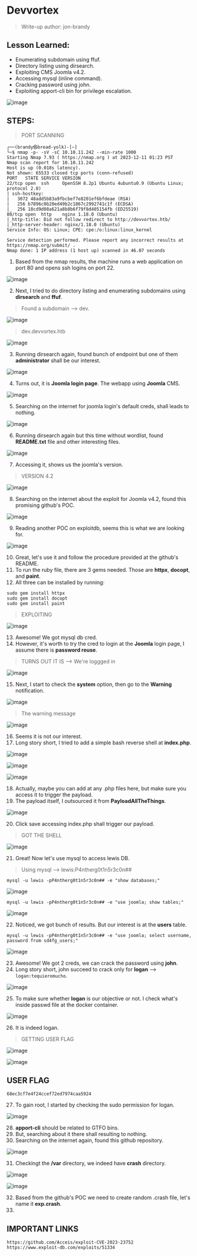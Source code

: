 # Devvortex
> Write-up author: jon-brandy

## Lesson Learned:
- Enumerating subdomain using ffuf.
- Directory listing using dirsearch.
- Exploiting CMS Joomla v4.2.
- Accessing mysql (inline command).
- Cracking password using john.
- Exploiting apport-cli bin for privilege escalation.

![image](https://github.com/jon-brandy/hackthebox/assets/70703371/c8f39e13-398d-457a-9e4c-144fc3b34e35)


## STEPS:
> PORT SCANNING

```
┌──(brandy㉿bread-yolk)-[~]
└─$ nmap -p- -sV -sC 10.10.11.242 --min-rate 1000     
Starting Nmap 7.93 ( https://nmap.org ) at 2023-12-11 01:23 PST
Nmap scan report for 10.10.11.242
Host is up (0.018s latency).
Not shown: 65533 closed tcp ports (conn-refused)
PORT   STATE SERVICE VERSION
22/tcp open  ssh     OpenSSH 8.2p1 Ubuntu 4ubuntu0.9 (Ubuntu Linux; protocol 2.0)
| ssh-hostkey: 
|   3072 48add5b83a9fbcbef7e8201ef6bfdeae (RSA)
|   256 b7896c0b20ed49b2c1867c2992741c1f (ECDSA)
|_  256 18cd9d08a621a8b8b6f79f8d405154fb (ED25519)
80/tcp open  http    nginx 1.18.0 (Ubuntu)
|_http-title: Did not follow redirect to http://devvortex.htb/
|_http-server-header: nginx/1.18.0 (Ubuntu)
Service Info: OS: Linux; CPE: cpe:/o:linux:linux_kernel

Service detection performed. Please report any incorrect results at https://nmap.org/submit/ .
Nmap done: 1 IP address (1 host up) scanned in 46.07 seconds
```

1. Based from the nmap results, the machine runs a web application on port 80 and opens ssh logins on port 22.

![image](https://github.com/jon-brandy/hackthebox/assets/70703371/255c310a-13f0-45ae-b577-c6595e09a3bc)


2. Next, I tried to do directory listing and enumerating subdomains using **dirsearch** and **ffuf**.  

> Found a subdomain --> dev.

![image](https://github.com/jon-brandy/hackthebox/assets/70703371/0be7379d-60e0-4c59-bb60-b7fac8d2d383)


> dev.devvortex.htb

![image](https://github.com/jon-brandy/hackthebox/assets/70703371/39af9892-c655-4589-a4aa-7fd5ac5af7dc)


3. Running dirsearch again, found bunch of endpoint but one of them **administrator** shall be our interest.

![image](https://github.com/jon-brandy/hackthebox/assets/70703371/b40a7b83-edad-493e-ac79-e66d4e1bcc81)


4. Turns out, it is **Joomla login page**. The webapp using **Joomla** CMS.

![image](https://github.com/jon-brandy/hackthebox/assets/70703371/452101aa-1232-4b6c-8fca-f411881795e0)


5. Searching on the internet for joomla login's default creds, shall leads to nothing.

![image](https://github.com/jon-brandy/hackthebox/assets/70703371/9b745f33-12bd-4216-a328-395676b9a3c4)


6. Running dirsearch again but this time without wordlist, found **README.txt** file and other interesting files.


![image](https://github.com/jon-brandy/hackthebox/assets/70703371/84bd48f3-803b-44f2-91f6-d30a454f1321)


7. Accessing it, shows us the joomla's version.


> VERSION 4.2

![image](https://github.com/jon-brandy/hackthebox/assets/70703371/0c30845a-a544-42f6-a3fb-063287bfbb21)


8. Searching on the internet about the exploit for Joomla v4.2, found this promising github's POC.

![image](https://github.com/jon-brandy/hackthebox/assets/70703371/b5c4a4e5-aff2-4256-b7b7-4be768cbabf9)


9. Reading another POC on exploitdb, seems this is what we are looking for.

![image](https://github.com/jon-brandy/hackthebox/assets/70703371/87e3696c-c140-43c9-92d6-e28182fe81ef)


10. Great, let's use it and follow the procedure provided at the github's README.
11. To run the ruby file, there are 3 gems needed. Those are **httpx**, **docopt**, and **paint**.
12. All three can be installed by running:

```
sudo gem install httpx
sudo gem install docopt
sudo gem install paint
```

> EXPLOITING

![image](https://github.com/jon-brandy/hackthebox/assets/70703371/4e130ec1-d1bb-4c7b-985a-6c017facf4af)


13. Awesome! We got mysql db cred.
14. However, it's worth to try the cred to login at the **Joomla** login page, I assume there is **password reuse**.

> TURNS OUT IT IS --> We're loggged in

![image](https://github.com/jon-brandy/hackthebox/assets/70703371/73ecccf0-db1a-4ac1-9a08-0ee944eef37d)


15. Next, I start to check the **system** option, then go to the **Warning** notification.

![image](https://github.com/jon-brandy/hackthebox/assets/70703371/a73ff503-1ef6-4cda-a424-8fa465d3be32)

> The warning message

![image](https://github.com/jon-brandy/hackthebox/assets/70703371/78bbbfb4-5bbd-474c-8b5f-eae43e83d079)


16. Seems it is not our interest.
17. Long story short, I tried to add a simple bash reverse shell at **index.php**.

![image](https://github.com/jon-brandy/hackthebox/assets/70703371/283ed526-bb49-46f9-b819-305c8cb51044)


![image](https://github.com/jon-brandy/hackthebox/assets/70703371/7d1f5082-9027-4493-900b-0cba670c699e)


![image](https://github.com/jon-brandy/hackthebox/assets/70703371/a84c0253-6b1d-4d0c-a55b-cf5df8d0b14b)


18. Actually, maybe you can add at any .php files here, but make sure you access it to trigger the payload.
19. The payload itself, I outsourced it from **PayloadAllTheThings**.


![image](https://github.com/jon-brandy/hackthebox/assets/70703371/2a199f22-0a8f-494c-b7dd-49ec601d2a37)


20. Click save accessing index.php shall trigger our payload.

> GOT THE SHELL

![image](https://github.com/jon-brandy/hackthebox/assets/70703371/492ac440-0433-438b-b78f-3d6a9d614d80)


21. Great! Now let's use mysql to access lewis DB.

> Using mysql --> lewis:P4ntherg0t1n5r3c0n##

```
mysql -u lewis -pP4ntherg0t1n5r3c0n## -e "show databases;"
```

![image](https://github.com/jon-brandy/hackthebox/assets/70703371/9be8a365-b6f0-4ef1-b269-54543cd24fae)


```
mysql -u lewis -pP4ntherg0t1n5r3c0n## -e "use joomla; show tables;"
```

![image](https://github.com/jon-brandy/hackthebox/assets/70703371/c955f290-824e-4439-be9e-a0620e51834b)


22. Noticed, we got bunch of results. But our interest is at the **users** table.

```
mysql -u lewis -pP4ntherg0t1n5r3c0n## -e "use joomla; select username, password from sd4fg_users;"
```

![image](https://github.com/jon-brandy/hackthebox/assets/70703371/53e02946-1c36-45a7-90d5-521e87e46a38)


23. Awesome! We got 2 creds, we can crack the password using **john**.
24. Long story short, john succeed to crack only for **logan** --> `logan:tequieromucho`.

![image](https://github.com/jon-brandy/hackthebox/assets/70703371/afff59fd-0473-42ff-a6ed-b062f1be0038)


25. To make sure whether **logan** is our objective or not. I check what's inside passwd file at the docker container.

![image](https://github.com/jon-brandy/hackthebox/assets/70703371/40e3e93a-2f32-481d-b853-b1f5c5e6cf6d)


26. It is indeed logan.

> GETTING USER FLAG 

![image](https://github.com/jon-brandy/hackthebox/assets/70703371/9ccd9b85-5156-49b5-92e7-2deab3508c3e)


![image](https://github.com/jon-brandy/hackthebox/assets/70703371/6cdcb370-e092-49f6-9009-7ffe1cc2c6bd)


## USER FLAG

```
68ec3cf7e4f24ccef72ed7974caa5924
```

27. To gain root, I started by checking the sudo permission for logan.

![image](https://github.com/jon-brandy/hackthebox/assets/70703371/064da11b-a476-4842-82b9-f025548b9051)


28. **apport-cli** should be related to GTFO bins.
29. But, searching about it there shall resulting to nothing.
30. Searching on the internet again, found this github repository.

![image](https://github.com/jon-brandy/hackthebox/assets/70703371/b57552f2-e0d5-4940-a78a-0224025769e7)


31. Checkingt the **/var** directory, we indeed have **crash** directory.

![image](https://github.com/jon-brandy/hackthebox/assets/70703371/c5245503-6b54-4b61-8937-6fbb60e5b6ed)


![image](https://github.com/jon-brandy/hackthebox/assets/70703371/48b33553-fce4-4c77-b4e9-a53de9576d88)


32. Based from the github's POC we need to create random .crash file, let's name it **exp.crash**.
33. 

## IMPORTANT LINKS

```
https://github.com/Acceis/exploit-CVE-2023-23752
https://www.exploit-db.com/exploits/51334
```
